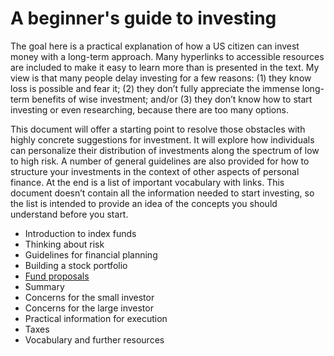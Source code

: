 # A beginner's guide to investing

The goal here is a practical explanation of how a US citizen can invest money with a long-term approach. Many hyperlinks to accessible resources are included to make it easy to learn more than is presented in the text. My view is that many people delay investing for a few reasons: (1) they know loss is possible and fear it; (2) they don’t fully appreciate the immense long-term benefits of wise investment; and/or (3) they don’t know how to start investing or even researching, because there are too many options.

This document will offer a starting point to resolve those obstacles with highly concrete suggestions for investment. It will explore how individuals can personalize their distribution of investments along the spectrum of low to high risk. A number of general guidelines are also provided for how to structure your investments in the context of other aspects of personal finance. At the end is a list of important vocabulary with links. This document doesn’t contain all the information needed to start investing, so the list is intended to provide an idea of the concepts you should understand before you start.

* Introduction to index funds
* Thinking about risk
* Guidelines for financial planning
* Building a stock portfolio
* [Fund proposals](https://github.com/investindex/Funds)
* Summary
* Concerns for the small investor
* Concerns for the large investor
* Practical information for execution
* Taxes
* Vocabulary and further resources
